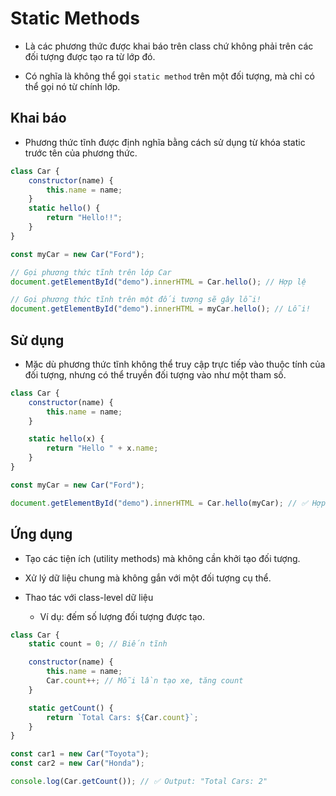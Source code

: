 # Static Methods
- Là các phương thức được khai báo trên class chứ không phải trên các đối tượng được tạo ra từ lớp đó.

- Có nghĩa là không thể gọi `static method` trên một đối tượng, mà chỉ có thể gọi nó từ chính lớp.

## Khai báo
- Phương thức tĩnh được định nghĩa bằng cách sử dụng từ khóa static trước tên của phương thức.

```javascript
class Car {
    constructor(name) {
        this.name = name;
    }
    static hello() {
        return "Hello!!";
    }
}

const myCar = new Car("Ford");

// Gọi phương thức tĩnh trên lớp Car
document.getElementById("demo").innerHTML = Car.hello(); // Hợp lệ

// Gọi phương thức tĩnh trên một đối tượng sẽ gây lỗi!
document.getElementById("demo").innerHTML = myCar.hello(); // Lỗi!
```

## Sử dụng
- Mặc dù phương thức tĩnh không thể truy cập trực tiếp vào thuộc tính của đối tượng, nhưng có thể truyền đối tượng vào như một tham số.

```javascript
class Car {
    constructor(name) {
        this.name = name;
    }

    static hello(x) {
        return "Hello " + x.name;
    }
}

const myCar = new Car("Ford");

document.getElementById("demo").innerHTML = Car.hello(myCar); // ✅ Hợp lệ
```

## Ứng dụng
- Tạo các tiện ích (utility methods) mà không cần khởi tạo đối tượng.

- Xử lý dữ liệu chung mà không gắn với một đối tượng cụ thể.

- Thao tác với class-level dữ liệu
    - Ví dụ: đếm số lượng đối tượng được tạo.

```javascript
class Car {
    static count = 0; // Biến tĩnh

    constructor(name) {
        this.name = name;
        Car.count++; // Mỗi lần tạo xe, tăng count
    }

    static getCount() {
        return `Total Cars: ${Car.count}`;
    }
}

const car1 = new Car("Toyota");
const car2 = new Car("Honda");

console.log(Car.getCount()); // ✅ Output: "Total Cars: 2"
```